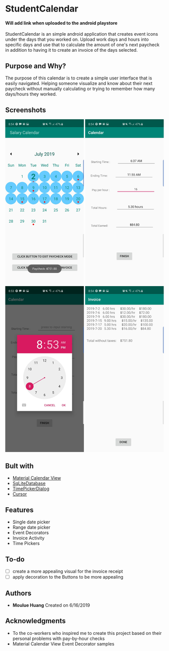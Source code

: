 # StudentCalendar

#### Will add link when uploaded to the android playstore

StudentCalendar is an simple android application that creates event icons under the days that you worked on.
Upload work days and hours into specific days and use that to calculate the amount of one's next paycheck in addition to having it to create an invoice of the days selected.

## Purpose and Why?

The purpose of this calendar is to create a simple user interface that is easily navigated. 
Helping someone visualize and know about their next paycheck without manually calculating 
or trying to remember how many days/hours they worked.

## Screenshots
<p float="left">
  <img src="images/cal1.jpg" width = "250" > 
  <img src="images/cal2.jpg" width = "250" >
  <img src="images/cal3.jpg" width = "250" >
  <img src="images/cal4.jpg" width = "250" >
</p>


## Bult with

* [Material Calendar View](https://github.com/Applandeo/Material-Calendar-View])
* [SqLiteDatabase](https://developer.android.com/reference/android/database/sqlite/SQLiteDatabase)
* [TimePickerDialog](https://developer.android.com/reference/android/app/TimePickerDialog)
* [Cursor](https://developer.android.com/reference/android/database/Cursor)

## Features
* Single date picker
* Range date picker
* Event Decorators
* Invoice Activity
* Time Pickers

## To-do
- [ ] create a more appealing visual for the invoice receipt
- [ ] apply decoration to the Buttons to be more appealing

## Authors
* **Moulue Huang** Created on 6/16/2019

## Acknowledgments
* To the co-workers who inspired me to create this project based on their personal problems with pay-by-hour checks
* Material Calendar View Event Decorator samples
